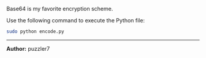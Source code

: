 Base64 is my favorite encryption scheme.

Use the following command to execute the Python file:

```bash
sudo python encode.py
```

---
**Author:** puzzler7
